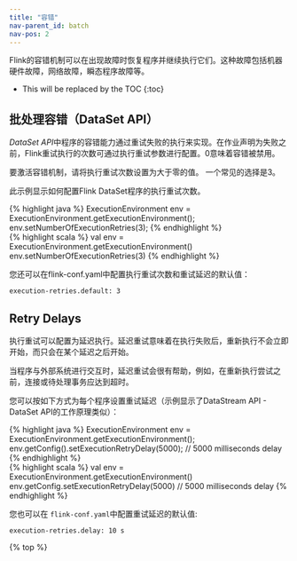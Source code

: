```yaml
---
title: "容错"
nav-parent_id: batch
nav-pos: 2
---
```

<!--
Licensed to the Apache Software Foundation (ASF) under one
or more contributor license agreements.  See the NOTICE file
distributed with this work for additional information
regarding copyright ownership.  The ASF licenses this file
to you under the Apache License, Version 2.0 (the
"License"); you may not use this file except in compliance
with the License.  You may obtain a copy of the License at

  http://www.apache.org/licenses/LICENSE-2.0

Unless required by applicable law or agreed to in writing,
software distributed under the License is distributed on an
"AS IS" BASIS, WITHOUT WARRANTIES OR CONDITIONS OF ANY
KIND, either express or implied.  See the License for the
specific language governing permissions and limitations
under the License.
-->

Flink的容错机制可以在出现故障时恢复程序并继续执行它们。这种故障包括机器硬件故障，网络故障，瞬态程序故障等。

* This will be replaced by the TOC
{:toc}

批处理容错（DataSet API）
----------------------------------------------

*DataSet API*中程序的容错能力通过重试失败的执行来实现。在作业声明为失败之前，Flink重试执行的次数可通过执行重试参数进行配置。0意味着容错被禁用。

要激活容错机制，请将执行重试次数设置为大于零的值。 一个常见的选择是3。

此示例显示如何配置Flink DataSet程序的执行重试次数。

<div class="codetabs" markdown="1">
<div data-lang="java" markdown="1">
{% highlight java %}
ExecutionEnvironment env = ExecutionEnvironment.getExecutionEnvironment();
env.setNumberOfExecutionRetries(3);
{% endhighlight %}
</div>
<div data-lang="scala" markdown="1">
{% highlight scala %}
val env = ExecutionEnvironment.getExecutionEnvironment()
env.setNumberOfExecutionRetries(3)
{% endhighlight %}
</div>
</div>


您还可以在flink-conf.yaml中配置执行重试次数和重试延迟的默认值：

~~~
execution-retries.default: 3
~~~


Retry Delays
------------

执行重试可以配置为延迟执行。延迟重试意味着在执行失败后，重新执行不会立即开始，而只会在某个延迟之后开始。

当程序与外部系统进行交互时，延迟重试会很有帮助，例如，在重新执行尝试之前，连接或待处理事务应达到超时。

您可以按如下方式为每个程序设置重试延迟（示例显示了DataStream API - DataSet API的工作原理类似）：

<div class="codetabs" markdown="1">
<div data-lang="java" markdown="1">
{% highlight java %}
ExecutionEnvironment env = ExecutionEnvironment.getExecutionEnvironment();
env.getConfig().setExecutionRetryDelay(5000); // 5000 milliseconds delay
{% endhighlight %}
</div>
<div data-lang="scala" markdown="1">
{% highlight scala %}
val env = ExecutionEnvironment.getExecutionEnvironment()
env.getConfig.setExecutionRetryDelay(5000) // 5000 milliseconds delay
{% endhighlight %}
</div>
</div>

您也可以在 `flink-conf.yaml`中配置重试延迟的默认值:

~~~
execution-retries.delay: 10 s
~~~

{% top %}
